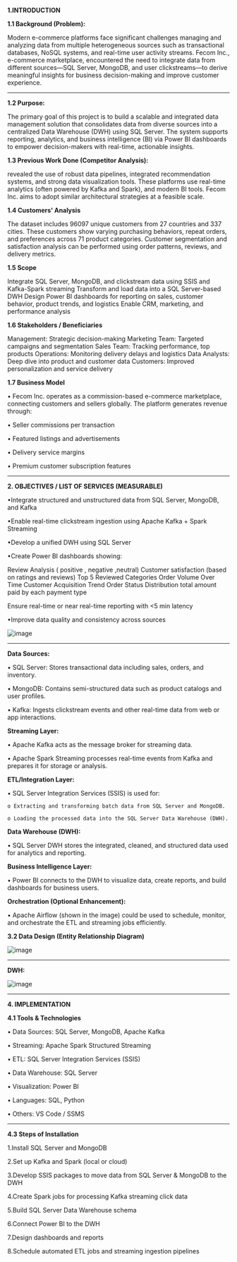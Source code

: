 
**1.INTRODUCTION**

**1.1 Background (Problem):**

Modern e-commerce platforms face significant challenges managing and analyzing data from multiple heterogeneous sources such as transactional databases, NoSQL systems, and real-time user activity streams. Fecom Inc., e-commerce marketplace, encountered the need to integrate data from different sources—SQL Server, MongoDB, and user clickstreams—to derive meaningful insights for business decision-making and improve customer experience.
***
**1.2 Purpose:**

The primary goal of this project is to build a scalable and integrated data management solution that consolidates data from diverse sources into a centralized Data Warehouse (DWH) using SQL Server. The system supports reporting, analytics, and business intelligence (BI) via Power BI dashboards to empower decision-makers with real-time, actionable insights.

**1.3 Previous Work Done (Competitor Analysis):**

revealed the use of robust data pipelines, integrated recommendation systems, and strong data visualization tools. These platforms use real-time analytics (often powered by Kafka and Spark), and modern BI tools. Fecom Inc. aims to adopt similar architectural strategies at a feasible scale.

**1.4 Customers' Analysis**

The dataset includes 96097 unique customers from 27 countries and 337 cities. These customers show varying purchasing behaviors, repeat orders, and preferences across 71 product categories. Customer segmentation and satisfaction analysis can be performed using order patterns, reviews, and delivery metrics.

**1.5 Scope**

Integrate SQL Server, MongoDB, and clickstream data using SSIS and Kafka-Spark streaming
Transform and load data into a SQL Server-based DWH
Design Power BI dashboards for reporting on sales, customer behavior, product trends, and logistics
Enable CRM, marketing, and performance analysis

**1.6 Stakeholders / Beneficiaries**

Management: Strategic decision-making
Marketing Team: Targeted campaigns and segmentation
Sales Team: Tracking performance, top products
Operations: Monitoring delivery delays and logistics
Data Analysts: Deep dive into product and customer data
Customers: Improved personalization and service delivery

**1.7 Business Model**

• Fecom Inc. operates as a commission-based e-commerce marketplace, connecting customers and sellers globally. The platform generates revenue through:

• Seller commissions per transaction

• Featured listings and advertisements

• Delivery service margins

• Premium customer subscription features
***
**2. OBJECTIVES / LIST OF SERVICES (MEASURABLE)**
   
•Integrate structured and unstructured data from SQL Server, MongoDB, and Kafka

•Enable real-time clickstream ingestion using Apache Kafka + Spark Streaming

•Develop a unified DWH using SQL Server

•Create Power BI dashboards showing:

  Review Analysis ( positive , negative ,neutral)
  Customer satisfaction (based on ratings and reviews)
  Top 5 Reviewed Categories
  Order Volume Over Time
  Customer Acquisition Trend
  Order Status Distribution
  total amount paid by each payment type
  
Ensure real-time or near real-time reporting with <5 min latency

•Improve data quality and consistency across sources

![image](https://github.com/user-attachments/assets/2fad42bb-46e1-4e95-95dc-8e4f71bb759b)
***
**Data Sources:**

• SQL Server: Stores transactional data including sales, orders, and inventory.

• MongoDB: Contains semi-structured data such as product catalogs and user profiles.

• Kafka: Ingests clickstream events and other real-time data from web or app interactions.

**Streaming Layer:**

• Apache Kafka acts as the message broker for streaming data.

• Apache Spark Streaming processes real-time events from Kafka and prepares it for storage or analysis.

**ETL/Integration Layer:**

• SQL Server Integration Services (SSIS) is used for:

    o Extracting and transforming batch data from SQL Server and MongoDB.
    
    o Loading the processed data into the SQL Server Data Warehouse (DWH).

**Data Warehouse (DWH):**

• SQL Server DWH stores the integrated, cleaned, and structured data used for analytics and reporting.


**Business Intelligence Layer:**

• Power BI connects to the DWH to visualize data, create reports, and build dashboards for business users.

**Orchestration (Optional Enhancement):**

• Apache Airflow (shown in the image) could be used to schedule, monitor, and orchestrate the ETL and streaming jobs efficiently.

**3.2 Data Design (Entity Relationship Diagram)**

![image](https://github.com/user-attachments/assets/09ec4175-338d-4cc5-b694-68fb16abc780)
***
**DWH:**

![image](https://github.com/user-attachments/assets/968aa21a-d8eb-469d-aaef-cda19ced385e)
***
**4. IMPLEMENTATION**
   
**4.1 Tools & Technologies**
   
• Data Sources: SQL Server, MongoDB, Apache Kafka

• Streaming: Apache Spark Structured Streaming

• ETL: SQL Server Integration Services (SSIS)

• Data Warehouse: SQL Server

• Visualization: Power BI

• Languages: SQL, Python
 
• Others: VS Code / SSMS
***
**4.3 Steps of Installation**

1.Install SQL Server and MongoDB

2.Set up Kafka and Spark (local or cloud)

3.Develop SSIS packages to move data from SQL Server & MongoDB to the DWH

4.Create Spark jobs for processing Kafka streaming click data

5.Build SQL Server Data Warehouse schema

6.Connect Power BI to the DWH

7.Design dashboards and reports

8.Schedule automated ETL jobs and streaming ingestion pipelines
